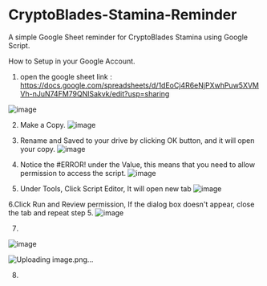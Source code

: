 # CryptoBlades-Stamina-Reminder
A simple Google Sheet reminder for CryptoBlades Stamina using Google Script.

How to Setup in your Google Account.
1. open the google sheet link : https://docs.google.com/spreadsheets/d/1dEoCj4R6eNjPXwhPuw5XVMVh-nJuN74FM79QNlSakvk/edit?usp=sharing

![image](https://user-images.githubusercontent.com/15312428/127759554-a49676cf-c365-4ab1-b24a-47f2101c284f.png)

2. Make a Copy.
![image](https://user-images.githubusercontent.com/15312428/127759616-25e95cee-870d-44dd-9006-5a4b29828161.png)

3. Rename and Saved to your drive by clicking OK button, and it will open your copy.
![image](https://user-images.githubusercontent.com/15312428/127759625-64397c98-179c-401a-be91-be20556477e9.png)

4. Notice the #ERROR! under the Value, this means that you need to allow permission to access the script.
![image](https://user-images.githubusercontent.com/15312428/127759665-572cb088-2d2c-418c-99aa-592bbd2e2988.png)

5. Under Tools, Click Script Editor, It will open new tab
![image](https://user-images.githubusercontent.com/15312428/127759688-c135def8-7ac4-4c2b-858a-6e39d6f27bf0.png)

6.Click Run and Review permission, If the dialog box doesn't appear, close the tab and repeat step 5.
![image](https://user-images.githubusercontent.com/15312428/127759759-54b1dcba-eacf-4e07-8824-9e3ab83f4d9e.png)

7.
![image](https://user-images.githubusercontent.com/15312428/127759807-3d14ba10-1ed5-4b45-9a26-3f1bcfd577aa.png)

![Uploading image.png…]()

8. 
